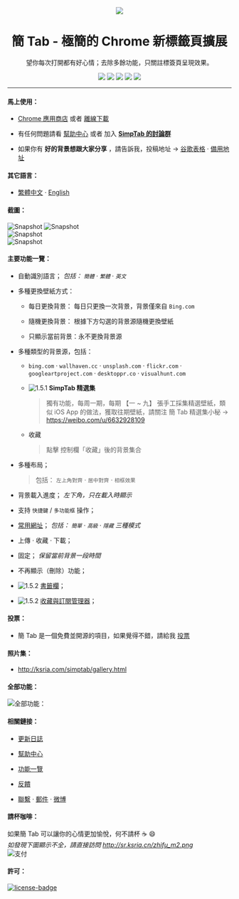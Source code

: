 <p align="center"><img src="http://st.ksria.cn/logo@192.png" /></p>
<h1 align="center">簡 Tab - 極簡的 Chrome 新標籤頁擴展</h1>
<p align="center">望你每次打開都有好心情；去除多餘功能，只關註標簽頁呈現效果。</p>
<p align="center">
   <a href="https://github.com/kenshin/simptab/releases"><img src="https://img.shields.io/badge/lastest_version-1.5.2-blue.svg"></a>
   <a target="_blank" href="http://ksria.com/simptab"><img src="https://img.shields.io/badge/website-_simptab.ksria.com-1DBA90.svg"></a>
   <a target="_blank" href="https://chrome.google.com/webstore/detail/simptab-new-tab/kbgmbmkhepchmmcnbdbclpkpegbgikjc"><img src="https://img.shields.io/badge/download-_chrome_webstore-brightgreen.svg"></a>
   <a href="http://ksria.com/simptab/crx/1.5.2/simptab.crx"><img src="https://img.shields.io/badge/download-_crx-brightgreen.svg"></a>
   <a href="https://gitter.im/Kenshin/simptab?utm_source=badge&utm_medium=badge&utm_campaign=pr-badge"><img src="https://badges.gitter.im/Kenshin/simptab.svg"></a>
</p>

***

#### 馬上使用：
* [Chrome 應用商店](https://chrome.google.com/webstore/detail/simptab-new-tab/kbgmbmkhepchmmcnbdbclpkpegbgikjc) 或者 [離線下載](http://ksria.com/simptab/crx/1.5.2/simptab.crx)

* 有任何問題請看 [幫助中心](https://github.com/Kenshin/simptab/wiki) 或者 加入 **[SimpTab 的討論群](https://gitter.im/Kenshin/simptab)**

* 如果你有 **好的背景想跟大家分享** ，請告訴我，投稿地址 → [谷歌表格](https://goo.gl/forms/j1PuNz4DMAjS0Gj33) · [備用地址](https://wj.qq.com/s/2710075/6108)

#### 其它語言：
* [繁體中文](https://github.com/kenshin/simptab/blob/master/README.tw.md) · [English](https://github.com/kenshin/simptab/blob/master/README.en.md)

#### 截圖：
![Snapshot](http://st.ksria.cn/start@webstore.png)
![Snapshot](http://st.ksria.cn/subscribe@webstore.png)  
![Snapshot](http://st.ksria.cn/mask@webstore.png?20181011)  
![Snapshot](http://st.ksria.cn/bookmarks@webstore.png)  

#### 主要功能一覽：

- 自動識別語言； _包括： `簡體` · `繁體` · `英文`_ 

- 多種更換壁紙方式：
  * 每日更換背景： 每日只更換一次背景，背景僅來自 `Bing.com`

  * 隨機更換背景： 根據下方勾選的背景源隨機更換壁紙

  * 只顯示當前背景：永不更換背景源

- 多種類型的背景源，包括：
  * `bing.com` · `wallhaven.cc` · `unsplash.com` · `flickr.com` · `googleartproject.com` · `desktoppr.co` · `visualhunt.com`

  * ![1.5.1](https://img.shields.io/badge/1.5.1-red.svg) **SimpTab 精選集**  

    > 獨有功能，每周一期，每期 【一 ~ 九】 張手工採集精選壁紙，類似 iOS App 的做法，獲取往期壁紙，請關注 簡 Tab 精選集小秘 → https://weibo.com/u/6632928109

  * 收藏

    > 點擊 控制欄「收藏」後的背景集合

- 多種布局；

  > 包括： `左上角對齊` · `居中對齊` · `相框效果`

- 背景載入進度； _左下角，只在載入時顯示_ 

- 支持 `快捷鍵` / `多功能框` 操作；

- [常用網址](https://github.com/Kenshin/simptab/wiki/功能一覽#常用網址)； _包括： `簡單` · `高級` · `隱藏` 三種模式_ 

- 上傳 · 收藏 · 下載；

- 固定； _保留當前背景一段時間_ 

- 不再顯示（刪除）功能；

- ![1.5.2](https://img.shields.io/badge/1.5.2-red.svg) [書籤欄](https://github.com/Kenshin/simptab/wiki/功能一覽#主要功能之一)；

- ![1.5.2](https://img.shields.io/badge/1.5.2-red.svg) [收藏與訂閱管理器](https://github.com/Kenshin/simptab/wiki/功能一覽#主要功能之二)；

#### 投票：
* 簡 Tab 是一個免費並開源的項目，如果覺得不錯，請給我 [投票](https://chrome.google.com/webstore/detail/simptab-new-tab/kbgmbmkhepchmmcnbdbclpkpegbgikjc)

#### 照片集：
* <http://ksria.com/simptab/gallery.html>

#### 全部功能：
![全部功能：](http://st.ksria.cn/feature%201.5.2.png)

#### 相關鏈接：
* [更新日誌](http://ksria.com/simptab/docs/#/CHANGELOG)

* [幫助中心](http://ksria.com/simptab/docs/)

* [功能一覽](http://ksria.com/simptab/docs/#/功能一覽)

* [反饋](https://github.com/kenshin/simptab/issues)

* [聯繫](http://kenshin.wang) · [郵件](kenshin@ksria.com) · [微博](http://weibo.com/23784148)

#### 請杯咖啡：
如果簡 Tab 可以讓你的心情更加愉悅，何不請杯 ☕ :smile:  
_如發現下圖顯示不全，請直接訪問 http://sr.ksria.cn/zhifu_m2.png_  
![支付](http://sr.ksria.cn/zhifu_m2.png?20181011)

#### 許可：
[![license-badge]][license-link]

<!-- Link -->
[license-badge]:    https://img.shields.io/github/license/mashape/apistatus.svg
[license-link]:     https://opensource.org/licenses/MIT
